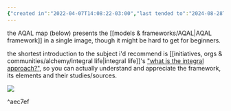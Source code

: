```yaml
---
{"created in":"2022-04-07T14:08:22-03:00","last tended to":"2024-08-28T14:53:46-03:00","tags":["framework","map","integraltheory","🌿"],"dg-publish":true,"permalink":"/models-and-frameworks/aqal-map/","dgPassFrontmatter":true,"created":"2022-04-07T14:08:22.352-03:00","updated":"2024-09-02T14:55:18.252-03:00"}
---
```


the AQAL map (below) presents the [[models & frameworks/AQAL\|AQAL framework]] in a single image, though it might be hard to get for beginners.

the shortest introduction to the subject i'd recommend is [[initiatives, orgs & communities/alchemy/integral life\|integral life]]'s ["what is the integral approach?"](https://integrallife.com/what-is-integral-approach/), so you can actually understand and appreciate the framework, its elements and their studies/sources.

<!--![aqal - an integral map.jpg](/img/user/images/maps/aqal%20-%20an%20integral%20map.jpg)-->
![](https://i.imgur.com/jmBqHWS.jpg)

^aec7ef
